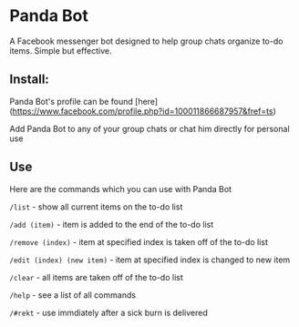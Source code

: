 # Panda Bot
A Facebook messenger bot designed to help group chats organize to-do items. Simple but effective.

## Install: 
Panda Bot's profile can be found [here] (https://www.facebook.com/profile.php?id=100011866687957&fref=ts)

Add Panda Bot to any of your group chats or chat him directly for personal use
## Use
Here are the commands which you can use with Panda Bot

`/list` - show all current items on the to-do list

`/add (item)` - item is added to the end of the to-do list

`/remove (index)` - item at specified index is taken off of the to-do list

`/edit (index) (new item)` - item at specified index is changed to new item

`/clear` - all items are taken off of the to-do list

`/help` - see a list of all commands

`/#rekt` - use immdiately after a sick burn is delivered

